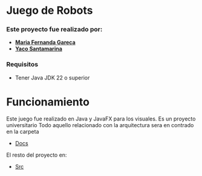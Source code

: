 # Juego de Robots 

### Este proyecto fue realizado por: 

- **[Maria Fernanda Gareca](https://github.com/fernandagareca)**
- **[Yaco Santamarina](https://github.com/Yakolin)**

### Requisitos 
- Tener Java JDK 22 o superior


# Funcionamiento 
Este juego fue realizado en Java y JavaFX para los visuales. 
Es un proyecto universitario 
Todo aquello relacionado con la arquitectura sera en contrado en la carpeta 
- [Docs](doc/)

El resto del proyecto en: 
- [Src](src/main/java/org/example/tp1algo3)
